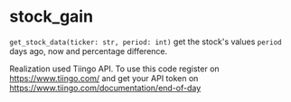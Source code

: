 # stock_gain
`get_stock_data(ticker: str, period: int)` get the stock's values `period` days ago, now and percentage difference.

Realization used Tiingo API. To use this code register on https://www.tiingo.com/ and get your API token on https://www.tiingo.com/documentation/end-of-day

